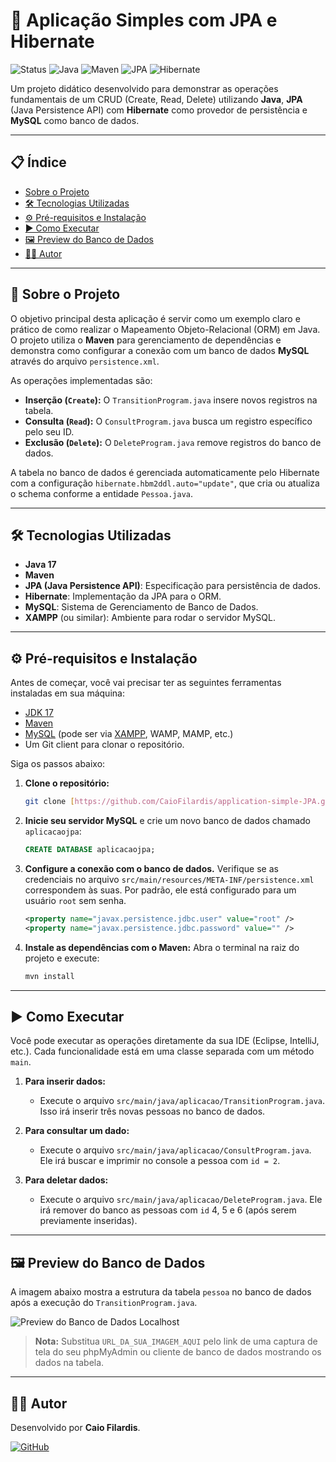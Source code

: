 # 🚀 Aplicação Simples com JPA e Hibernate

![Status](https://img.shields.io/badge/status-finalizado-brightgreen)
![Java](https://img.shields.io/badge/Java-17-blue)
![Maven](https://img.shields.io/badge/Maven-4.0.0-red)
![JPA](https://img.shields.io/badge/JPA-2.2-orange)
![Hibernate](https://img.shields.io/badge/Hibernate-5.6-lightgrey)

Um projeto didático desenvolvido para demonstrar as operações fundamentais de um CRUD (Create, Read, Delete) utilizando **Java**, **JPA** (Java Persistence API) com **Hibernate** como provedor de persistência e **MySQL** como banco de dados.

---

## 📋 Índice

* [Sobre o Projeto](#-sobre-o-projeto)
* [🛠️ Tecnologias Utilizadas](#-tecnologias-utilizadas)
* [⚙️ Pré-requisitos e Instalação](#️-pré-requisitos-e-instalação)
* [▶️ Como Executar](#️-como-executar)
* [🖼️ Preview do Banco de Dados](#️-preview-do-banco-de-dados)
* [👨‍💻 Autor](#-autor)

---

## 📖 Sobre o Projeto

O objetivo principal desta aplicação é servir como um exemplo claro e prático de como realizar o Mapeamento Objeto-Relacional (ORM) em Java. O projeto utiliza o **Maven** para gerenciamento de dependências e demonstra como configurar a conexão com um banco de dados **MySQL** através do arquivo `persistence.xml`.

As operações implementadas são:
* **Inserção (`Create`):** O `TransitionProgram.java` insere novos registros na tabela.
* **Consulta (`Read`):** O `ConsultProgram.java` busca um registro específico pelo seu ID.
* **Exclusão (`Delete`):** O `DeleteProgram.java` remove registros do banco de dados.

A tabela no banco de dados é gerenciada automaticamente pelo Hibernate com a configuração `hibernate.hbm2ddl.auto="update"`, que cria ou atualiza o schema conforme a entidade `Pessoa.java`.

---

## 🛠️ Tecnologias Utilizadas

* **Java 17**
* **Maven**
* **JPA (Java Persistence API)**: Especificação para persistência de dados.
* **Hibernate**: Implementação da JPA para o ORM.
* **MySQL**: Sistema de Gerenciamento de Banco de Dados.
* **XAMPP** (ou similar): Ambiente para rodar o servidor MySQL.

---

## ⚙️ Pré-requisitos e Instalação

Antes de começar, você vai precisar ter as seguintes ferramentas instaladas em sua máquina:
* [JDK 17](https://www.oracle.com/java/technologies/javase/jdk17-archive-downloads.html)
* [Maven](https://maven.apache.org/download.cgi)
* [MySQL](https://www.mysql.com/downloads/) (pode ser via [XAMPP](https://www.apachefriends.org/pt_br/index.html), WAMP, MAMP, etc.)
* Um Git client para clonar o repositório.

Siga os passos abaixo:

1.  **Clone o repositório:**
    ```bash
    git clone [https://github.com/CaioFilardis/application-simple-JPA.git](https://github.com/CaioFilardis/application-simple-JPA.git)
    ```

2.  **Inicie seu servidor MySQL** e crie um novo banco de dados chamado `aplicacaojpa`:
    ```sql
    CREATE DATABASE aplicacaojpa;
    ```

3.  **Configure a conexão com o banco de dados.** Verifique se as credenciais no arquivo `src/main/resources/META-INF/persistence.xml` correspondem às suas. Por padrão, ele está configurado para um usuário `root` sem senha.
    ```xml
    <property name="javax.persistence.jdbc.user" value="root" />
    <property name="javax.persistence.jdbc.password" value="" />
    ```

4.  **Instale as dependências com o Maven:**
    Abra o terminal na raiz do projeto e execute:
    ```bash
    mvn install
    ```

---

## ▶️ Como Executar

Você pode executar as operações diretamente da sua IDE (Eclipse, IntelliJ, etc.). Cada funcionalidade está em uma classe separada com um método `main`.

1.  **Para inserir dados:**
    * Execute o arquivo `src/main/java/aplicacao/TransitionProgram.java`. Isso irá inserir três novas pessoas no banco de dados.

2.  **Para consultar um dado:**
    * Execute o arquivo `src/main/java/aplicacao/ConsultProgram.java`. Ele irá buscar e imprimir no console a pessoa com `id = 2`.

3.  **Para deletar dados:**
    * Execute o arquivo `src/main/java/aplicacao/DeleteProgram.java`. Ele irá remover do banco as pessoas com `id` 4, 5 e 6 (após serem previamente inseridas).

---

## 🖼️ Preview do Banco de Dados

A imagem abaixo mostra a estrutura da tabela `pessoa` no banco de dados após a execução do `TransitionProgram.java`.

![Preview do Banco de Dados Localhost](URL_DA_SUA_IMAGEM_AQUI)

> **Nota:** Substitua `URL_DA_SUA_IMAGEM_AQUI` pelo link de uma captura de tela do seu phpMyAdmin ou cliente de banco de dados mostrando os dados na tabela.

---

## 👨‍💻 Autor

Desenvolvido por **Caio Filardis**.

[![GitHub](https://img.shields.io/badge/GitHub-100000?style=for-the-badge&logo=github&logoColor=white)](https://github.com/CaioFilardis)
